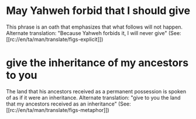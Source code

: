 # May Yahweh forbid that I should give

This phrase is an oath that emphasizes that what follows will not happen. Alternate translation: "Because Yahweh forbids it, I will never give" (See: [[rc://en/ta/man/translate/figs-explicit]])

# give the inheritance of my ancestors to you

The land that his ancestors received as a permanent possession is spoken of as if it were an inheritance. Alternate translation: "give to you the land that my ancestors received as an inheritance" (See: [[rc://en/ta/man/translate/figs-metaphor]])

